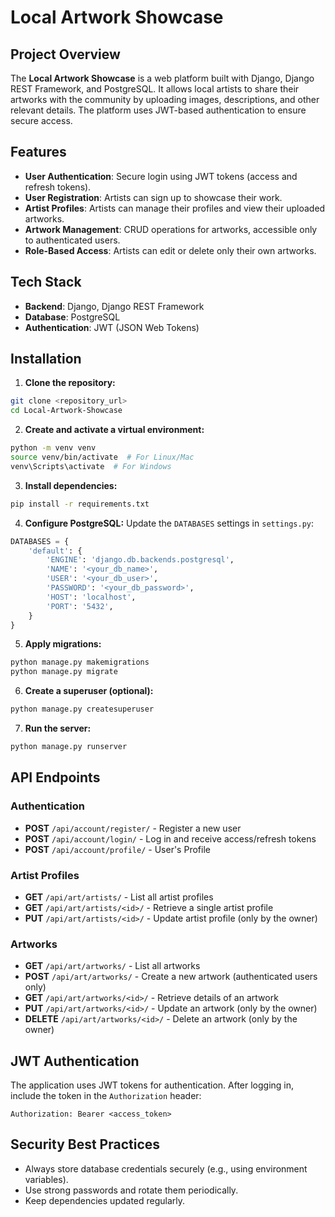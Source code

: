 # Local Artwork Showcase

## Project Overview
The **Local Artwork Showcase** is a web platform built with Django, Django REST Framework, and PostgreSQL. It allows local artists to share their artworks with the community by uploading images, descriptions, and other relevant details. The platform uses JWT-based authentication to ensure secure access.

## Features
- **User Authentication**: Secure login using JWT tokens (access and refresh tokens).
- **User Registration**: Artists can sign up to showcase their work.
- **Artist Profiles**: Artists can manage their profiles and view their uploaded artworks.
- **Artwork Management**: CRUD operations for artworks, accessible only to authenticated users.
- **Role-Based Access**: Artists can edit or delete only their own artworks.

## Tech Stack
- **Backend**: Django, Django REST Framework
- **Database**: PostgreSQL
- **Authentication**: JWT (JSON Web Tokens)

## Installation

1. **Clone the repository:**
```bash
git clone <repository_url>
cd Local-Artwork-Showcase
```

2. **Create and activate a virtual environment:**
```bash
python -m venv venv
source venv/bin/activate  # For Linux/Mac
venv\Scripts\activate  # For Windows
```

3. **Install dependencies:**
```bash
pip install -r requirements.txt
```

4. **Configure PostgreSQL:**
Update the `DATABASES` settings in `settings.py`:
```python
DATABASES = {
    'default': {
        'ENGINE': 'django.db.backends.postgresql',
        'NAME': '<your_db_name>',
        'USER': '<your_db_user>',
        'PASSWORD': '<your_db_password>',
        'HOST': 'localhost',
        'PORT': '5432',
    }
}
```

5. **Apply migrations:**
```bash
python manage.py makemigrations
python manage.py migrate
```

6. **Create a superuser (optional):**
```bash
python manage.py createsuperuser
```

7. **Run the server:**
```bash
python manage.py runserver
```

## API Endpoints

### Authentication
- **POST** `/api/account/register/` - Register a new user
- **POST** `/api/account/login/` - Log in and receive access/refresh tokens
- **POST** `/api/account/profile/` - User's Profile

### Artist Profiles
- **GET** `/api/art/artists/` - List all artist profiles
- **GET** `/api/art/artists/<id>/` - Retrieve a single artist profile
- **PUT** `/api/art/artists/<id>/` - Update artist profile (only by the owner)

### Artworks
- **GET** `/api/art/artworks/` - List all artworks
- **POST** `/api/art/artworks/` - Create a new artwork (authenticated users only)
- **GET** `/api/art/artworks/<id>/` - Retrieve details of an artwork
- **PUT** `/api/art/artworks/<id>/` - Update an artwork (only by the owner)
- **DELETE** `/api/art/artworks/<id>/` - Delete an artwork (only by the owner)

## JWT Authentication
The application uses JWT tokens for authentication. After logging in, include the token in the `Authorization` header:
```http
Authorization: Bearer <access_token>
```

## Security Best Practices
- Always store database credentials securely (e.g., using environment variables).
- Use strong passwords and rotate them periodically.
- Keep dependencies updated regularly.



